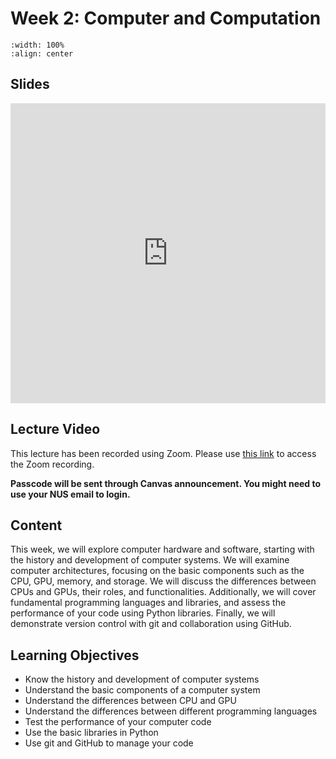 # Week 2: Computer and Computation
```{image} ../figures/computer_title.jpg
:width: 100%
:align: center
```
## Slides
<iframe src="https://docs.google.com/presentation/d/e/2PACX-1vR2JdLzP4PgXJC7K2s7AN92dIcYEq2-I1bikd2QVpGOxfePajCKDc5jmP3I4wDweQxJpzmCMwbpNcMh/embed?start=false&loop=false&delayms=3000" frameborder="0" width="100%" height="480" allowfullscreen="true" mozallowfullscreen="true" webkitallowfullscreen="true"></iframe>

## Lecture Video
This lecture has been recorded using Zoom. Please use [this link](https://nus-sg.zoom.us/rec/share/PbLXr6S9KQySCkpS_OPVc4ozERIgsNhDhmzw6ACw9kxhDMAwILAaOHw9LbiOeiHz.JCLDvohFKef29jti%20) to access the Zoom recording.

**Passcode will be sent through Canvas announcement. You might need to use your NUS email to login.**

## Content
This week, we will explore computer hardware and software, starting with the history and development of computer systems. We will examine computer architectures, focusing on the basic components such as the CPU, GPU, memory, and storage. We will discuss the differences between CPUs and GPUs, their roles, and functionalities. Additionally, we will cover fundamental programming languages and libraries, and assess the performance of your code using Python libraries. Finally, we will demonstrate version control with git and collaboration using GitHub. 

## Learning Objectives
- Know the history and development of computer systems
- Understand the basic components of a computer system
- Understand the differences between CPU and GPU
- Understand the differences between different programming languages
- Test the performance of your computer code
- Use the basic libraries in Python
- Use git and GitHub to manage your code